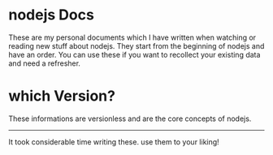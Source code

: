 # nodejs Docs
These are my personal documents which I have written when watching or reading new stuff about nodejs. 
They start from the beginning of nodejs and have an order.
You can use these if you want to recollect your existing data and need a refresher.

# which Version?
These informations are versionless and are the core concepts of nodejs. 

***
It took considerable time writing these. use them to your liking!
